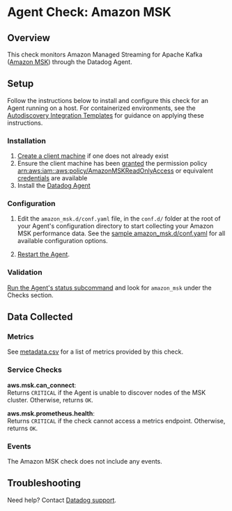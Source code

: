 # Agent Check: Amazon MSK

## Overview

This check monitors Amazon Managed Streaming for Apache Kafka ([Amazon MSK][1]) through the Datadog Agent.

## Setup

Follow the instructions below to install and configure this check for an Agent running on a host. For containerized environments, see the [Autodiscovery Integration Templates][2] for guidance on applying these instructions.

### Installation

1. [Create a client machine][3] if one does not already exist
2. Ensure the client machine has been [granted][4] the permission policy [arn:aws:iam::aws:policy/AmazonMSKReadOnlyAccess][5] or equivalent [credentials][6] are available
3. Install the [Datadog Agent][7]

### Configuration

1. Edit the `amazon_msk.d/conf.yaml` file, in the `conf.d/` folder at the root of your Agent's configuration directory to start collecting your Amazon MSK performance data. See the [sample amazon_msk.d/conf.yaml][8] for all available configuration options.

2. [Restart the Agent][9].

### Validation

[Run the Agent's status subcommand][10] and look for `amazon_msk` under the Checks section.

## Data Collected

### Metrics

See [metadata.csv][11] for a list of metrics provided by this check.

### Service Checks

**aws.msk.can_connect**:<br>
Returns `CRITICAL` if the Agent is unable to discover nodes of the MSK cluster. Otherwise, returns `OK`.

**aws.msk.prometheus.health**:<br>
Returns `CRITICAL` if the check cannot access a metrics endpoint. Otherwise, returns `OK`.

### Events

The Amazon MSK check does not include any events.

## Troubleshooting

Need help? Contact [Datadog support][12].

[1]: https://aws.amazon.com/msk
[2]: https://docs.datadoghq.com/agent/kubernetes/integrations/
[3]: https://docs.aws.amazon.com/msk/latest/developerguide/create-client-machine.html
[4]: https://docs.aws.amazon.com/AWSEC2/latest/UserGuide/iam-roles-for-amazon-ec2.html#attach-iam-role
[5]: https://console.aws.amazon.com/iam/home?#/policies/arn:aws:iam::aws:policy/AmazonMSKReadOnlyAccess
[6]: https://boto3.amazonaws.com/v1/documentation/api/latest/guide/configuration.html#configuring-credentials
[7]: https://docs.datadoghq.com/agent/
[8]: https://github.com/DataDog/integrations-core/blob/master/amazon_msk/datadog_checks/amazon_msk/data/conf.yaml.example
[9]: https://docs.datadoghq.com/agent/guide/agent-commands/#start-stop-and-restart-the-agent
[10]: https://docs.datadoghq.com/agent/guide/agent-commands/#agent-status-and-information
[11]: https://github.com/DataDog/integrations-core/blob/master/amazon_msk/metadata.csv
[12]: https://docs.datadoghq.com/help/
